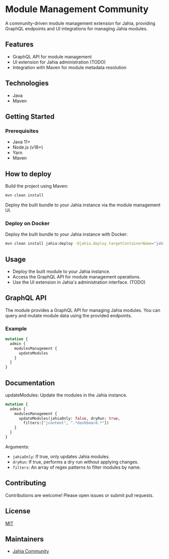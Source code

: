 # Module Management Community

A community-driven module management extension for Jahia, providing GraphQL endpoints and UI integrations for managing
Jahia modules.

## Features

- GraphQL API for module management
- UI extension for Jahia administration (TODO)
- Integration with Maven for module metadata resolution

## Technologies

- Java
- Maven

## Getting Started

### Prerequisites

- Java 11+
- Node.js (v18+)
- Yarn
- Maven

## How to deploy
Build the project using Maven:

```sh
mvn clean install
```
Deploy the built bundle to your Jahia instance via the module management UI.

### Deploy on Docker
Deploy the built bundle to your Jahia instance with Docker:

```sh
mvn clean install jahia:deploy -Djahia.deploy.targetContainerName="jahia"
```

## Usage

- Deploy the built module to your Jahia instance.
- Access the GraphQL API for module management operations.
- Use the UI extension in Jahia's administration interface. (TODO)

## GraphQL API
The module provides a GraphQL API for managing Jahia modules. You can query and mutate module data using the provided endpoints.
### Example
```graphql
mutation {
  admin {
    modulesManagement {
      updateModules
    }
  }
}
```

## Documentation
updateModules: Update the modules in the Jahia instance.
```graphql
mutation {
  admin {
    modulesManagement {
      updateModules(jahiaOnly: false, dryRun: true,
        filters:["jcontent", ".*dashboard.*"])
    }
  }
}
```
Arguments:
- `jahiaOnly`: If true, only updates Jahia modules.
- `dryRun`: If true, performs a dry run without applying changes.
- `filters`: An array of regex patterns to filter modules by name.


## Contributing

Contributions are welcome! Please open issues or submit pull requests.

## License

[MIT](LICENSE)

## Maintainers

- [Jahia Community](https://github.com/Jahia/moduleManagementCommunity)
